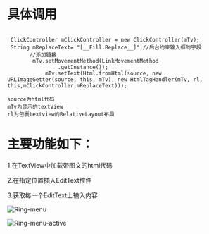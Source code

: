 

具体调用
=====
```

 ClickController mClickController = new ClickController(mTv);
 String mReplaceText= "[__Fill.Replace__]";//后台约束输入框的字段
       //添加链接
        mTv.setMovementMethod(LinkMovementMethod
                .getInstance());
            mTv.setText(Html.fromHtml(source, new URLImageGetter(source, this, mTv), new HtmlTagHandler(mTv, rl, this,mClickController,mReplaceText)));
```
```
source为html代码
mTv为显示的textView
rl为包裹textview的RelativeLayout布局
```
主要功能如下：
======
1.在TextView中加载带图文的html代码

2.在指定位置插入EditText控件

3.获取每一个EditText上输入内容



 ![Ring-menu](https://github.com/huang8023wei/HtmlLoadEditText-master/blob/master/IMG_0509.JPG)
 
 ![Ring-menu-active](https://github.com/huang8023wei/HtmlLoadEditText-master/blob/master/IMG_0510.JPG)
